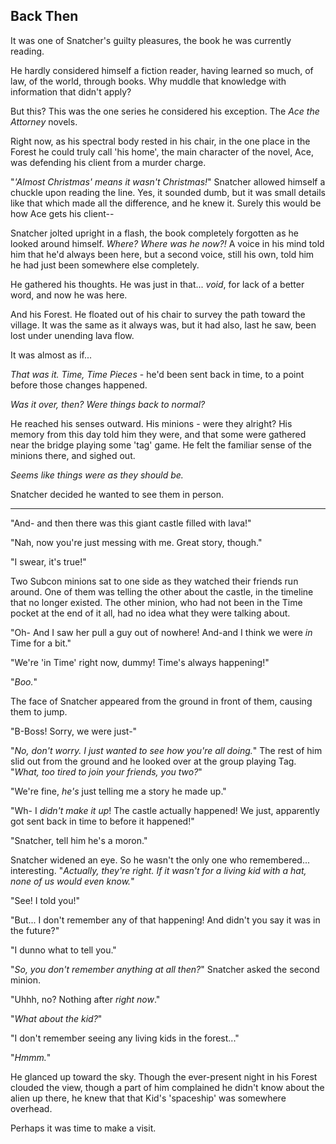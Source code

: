 ## Back Then

It was one of Snatcher's guilty pleasures, the book he was currently reading.

He hardly considered himself a fiction reader, having learned so much, of law, of the world, through books. Why muddle that knowledge with information that didn't apply?

But this? This was the one series he considered his exception. The *Ace the Attorney* novels.

Right now, as his spectral body rested in his chair, in the one place in the Forest he could truly call 'his home', the main character of the novel, Ace, was defending his client from a murder charge.

"*'Almost Christmas' means it wasn't Christmas!*" Snatcher allowed himself a chuckle upon reading the line. Yes, it sounded dumb, but it was small details like that which made all the difference, and he knew it. Surely this would be how Ace gets his client--

Snatcher jolted upright in a flash, the book completely forgotten as he looked around himself. *Where? Where was he now?!* A voice in his mind told him that he'd always been here, but a second voice, still his own, told him he had just been somewhere else completely.

He gathered his thoughts. He was just in that... *void*, for lack of a better word, and now he was here. 

And his Forest. He floated out of his chair to survey the path toward the village. It was the same as it always was, but it had also, last he saw, been lost under unending lava flow.

It was almost as if...

*That was it. Time, Time Pieces* - he'd been sent back in time, to a point before those changes happened.

*Was it over, then? Were things back to normal?*

He reached his senses outward. His minions - were they alright? His memory from this day told him they were, and that some were gathered near the bridge playing some 'tag' game. He felt the familiar sense of the minions there, and sighed out.

*Seems like things were as they should be.*

Snatcher decided he wanted to see them in person.

----

"And- and then there was this giant castle filled with lava!"

"Nah, now you're just messing with me. Great story, though."

"I swear, it's true!"

Two Subcon minions sat to one side as they watched their friends run around. One of them was telling the other about the castle, in the timeline that no longer existed. The other minion, who had not been in the Time pocket at the end of it all, had no idea what they were talking about.

"Oh- And I saw her pull a guy out of nowhere! And-and I think we were *in* Time for a bit."

"We're 'in Time' right now, dummy! Time's always happening!"

"*Boo.*"

The face of Snatcher appeared from the ground in front of them, causing them to jump.

"B-Boss! Sorry, we were just-"

"*No, don't worry. I just wanted to see how you're all doing.*" The rest of him slid out from the ground and he looked over at the group playing Tag. "*What, too tired to join your friends, you two?*"

"We're fine, *he's* just telling me a story he made up."

"Wh- I *didn't make it up*! The castle actually happened! We just, apparently got sent back in time to before it happened!"

"Snatcher, tell him he's a moron."

Snatcher widened an eye. So he wasn't the only one who remembered... interesting. "*Actually, they're right. If it wasn't for a living kid with a hat, none of us would even know.*"

"See! I told you!"

"But... I don't remember any of that happening! And didn't you say it was in the future?"

"I dunno what to tell you."

"*So, you don't remember anything at all then?*" Snatcher asked the second minion.

"Uhhh, no? Nothing after *right now*."

"*What about the kid?*"

"I don't remember seeing any living kids in the forest..."

"*Hmmm.*"

He glanced up toward the sky. Though the ever-present night in his Forest clouded the view, though a part of him complained he didn't know about the alien up there, he knew that that Kid's 'spaceship' was somewhere overhead. 

Perhaps it was time to make a visit.